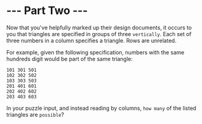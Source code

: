 # --- Part Two ---
Now that you've helpfully marked up their design documents, it occurs to you that triangles are specified in groups of three ```vertically```. Each set of three numbers in a column specifies a triangle. Rows are unrelated.

For example, given the following specification, numbers with the same hundreds digit would be part of the same triangle:
```
101 301 501
102 302 502
103 303 503
201 401 601
202 402 602
203 403 603
```
In your puzzle input, and instead reading by columns, ```how many``` of the listed triangles are ```possible```?